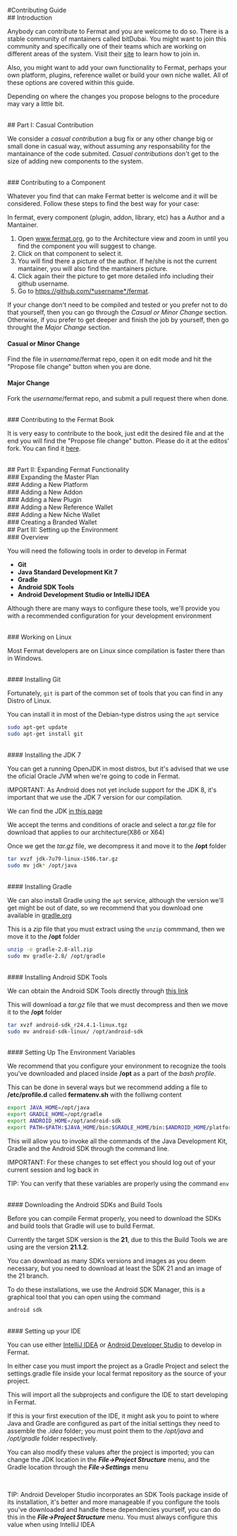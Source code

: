 
<br>
#Contributing Guide

<br>
## Introduction

Anybody can contribute to Fermat and you are welcome to do so. There is a stable community of mantainers called bitDubai. You might want to join this community and specifically one of their teams which are working on different areas of the system. Visit their [site](https://bitDubai.com) to learn how to join in.

Also, you might want to add your own functionality to Fermat, perhaps your own platform, plugins, reference wallet or build your own niche wallet. All of these options are covered within this guide.

Depending on where the changes you propose belogns to the procedure may vary a little bit. 

<br>
## Part I: Casual Contribution

We consider a _casual contribution_ a bug fix or any other change big or small done in casual way, without assuming any responsability for the mantainance of the code submited.  _Casual contributions_ don't get to the size of adding new components to the system.


<br>
### Contributing to a Component

Whatever you find that can make Fermat better is welcome and it will be considered. Follow these steps to find the best way for your case: 

In fermat, every component (plugin, addon, library, etc) has a Author and a Mantainer.

1. Open www.fermat.org, go to the Architecture view and zoom in until you find the component you will suggest to change.
2. Click on that component to select it.
3. You will find there a picture of the author. If he/she is not the current mantainer, you will also find the mantainers picture. 
4. Click again their the picture to get more detailed info including their github username.
5. Go to https://github.com/*username*/fermat.

If your change don't need to be compiled and tested or you prefer not to do that yourself, then you can go through the _Casual or Minor Change_ section. Otherwise, if you prefer to get deeper and finish the job by yourself, then go throught the _Major Change_ section.

#### Casual or Minor Change

Find the file in *username*/fermat repo, open it on edit mode and hit  the "Propose file change" button when you are done.

#### Major Change

Fork the *username*/fermat repo, and submit a pull request there when done.


<br>
### Contributing to the Fermat Book

It is very easy to contribute to the book, just edit the desired file and at the end you will find the "Propose file change" button. Please do it at the editos' fork. You can find it [here](https://github.com/gustl-arg/fermat/tree/master/fermat-book).




<br>
## Part II: Expanding Fermat Functionality

<br>
### Expanding the Master Plan


<br>
### Adding a New Platform


<br>
### Adding a New Addon


<br>
### Adding a New Plugin


<br>
### Adding a New Reference Wallet


<br>
### Adding a New Niche Wallet


<br>
### Creating a Branded Wallet


<br>
## Part III: Setting up the Environment

<br>
### Overview

You will need the following tools in order to develop in Fermat

* **Git**
* **Java Standard Development Kit 7**
* **Gradle**
* **Android SDK Tools**
* **Android Development Studio or IntelliJ IDEA**

Although there are many ways to configure these tools, we'll provide you with a recommended configuration for your development environment

<br>
### Working on Linux

Most Fermat developers are on Linux since compilation is faster there than in Windows. 

<br>
#### Installing Git

Fortunately, `git` is part of the common set of tools that you can find in any Distro of Linux.

You can install it in most of the Debian-type distros using the `apt` service

```bash
sudo apt-get update
sudo apt-get install git
```

<br>
#### Installing the JDK 7

You can get a running OpenJDK in most distros, but it's advised that we use the oficial Oracle JVM when we're going to code in Fermat.

IMPORTANT: As Android does not yet include support for the JDK 8, it's important that we use the JDK 7 version for our compilation.

We can find the JDK  [in this page](http://www.oracle.com/technetwork/es/java/javase/downloads/jdk7-downloads-1880260.html)

We accept the terms and conditions of oracle and select a *tar.gz* file for download that applies to our architecture(X86 or X64)

Once we get the *tar.gz* file, we decompress it and move it to the **/opt** folder

```bash
tar xvzf jdk-7u79-linux-i586.tar.gz
sudo mv jdk* /opt/java
```

<br>
#### Installing Gradle

We can also install Gradle using the `apt` service, although the version we'll get might be out of date, so we recommend that you download one available in [gradle.org](http://gradle.org/)

This is a *zip* file that you must extract using the `unzip` commmand, then we move it to the **/opt** folder

```bash
unzip -e gradle-2.8-all.zip
sudo mv gradle-2.8/ /opt/gradle
```

<br>
#### Installing Android SDK Tools

We can obtain the Android SDK Tools directly through [this link](http://dl.google.com/android/android-sdk_r24.4.1-linux.tgz)

This will download a *tar.gz* file that we must decompress and then we move it to the **/opt** folder

```bash
tar xvzf android-sdk_r24.4.1-linux.tgz
sudo mv android-sdk-linux/ /opt/android-sdk
```

<br>
#### Setting Up The Environment Variables

We recommend that you configure your environment to recognize the tools you've downloaded and placed inside **/opt** as a part of the *bash profile*.

This can be done in several ways but we recommend adding a file to **/etc/profile.d** called **fermatenv.sh** with the folliwng content

```bash
export JAVA_HOME=/opt/java
export GRADLE_HOME=/opt/gradle
export ANDROID_HOME=/opt/android-sdk
export PATH=$PATH:$JAVA_HOME/bin:$GRADLE_HOME/bin:$ANDROID_HOME/platform-tools:$ANDROID_HOME/tools
```

This will allow you to invoke all the commands of the Java Development Kit, Gradle and the Android SDK through the command line.

IMPORTANT: For these changes to set effect you should log out of your current session and log back in

TIP: You can verify that these variables are properly using the command `env`

<br>
#### Downloading the Android SDKs and Build Tools

Before you can compile Fermat properly, you need to download the SDKs and build tools that Gradle will use to build Fermat.

Currently the target SDK version is the **21**, due to this the Build Tools we are using are the version **21.1.2**.

You can download as many SDKs versions and images as you deem necessary, but you need to download at least the SDK 21 and an image of the 21 branch.

To do these installations, we use the Android SDK Manager, this is a graphical tool that you can open using the command

```bash
android sdk
```

<br>
#### Setting up your IDE

You can use either [IntelliJ IDEA](https://www.jetbrains.com/idea/) or [Android Developer Studio](http://developer.android.com/intl/es/sdk/index.html) to develop in Fermat.

In either case you must import the project as a Gradle Project and select the settings.gradle file inside your local fermat repository as the source of your project.

This will import all the subprojects and configure the IDE to start developing in Fermat.

If this is your first execution of the IDE, it might ask you to point to where Java and Gradle are configured as part of the initial settings they need to assemble the *.idea* folder; you must point them to the */opt/java* and */opt/gradle* folder respectively.

You can also modify these values after the project is imported; you can change the JDK location in the *__File->Project Structure__* menu, and the Gradle location through the *__File->Settings__* menu

<br>

TIP: Android Developer Studio incorporates an SDK Tools package inside of its installation, it's better and more manageable if you configure the tools you've downloaded and handle these dependencies yourself, you can do this in the *__File->Project Structure__* menu. You must always configure this value when using IntelliJ IDEA

